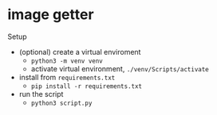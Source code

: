 # image getter
Setup
- (optional) create a virtual enviroment
  - `python3 -m venv venv`
  - activate virtual environment, `./venv/Scripts/activate`
- install from `requirements.txt`
  - `pip install -r requirements.txt`
- run the script
  - `python3 script.py`

